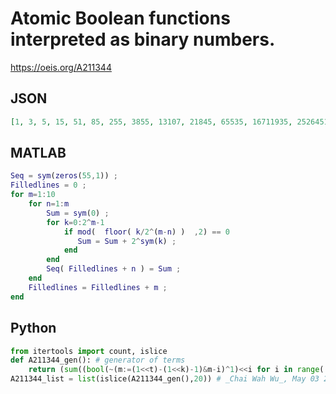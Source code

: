 # Atomic Boolean functions interpreted as binary numbers\.
https://oeis.org/A211344
## JSON
```JSON
[1, 3, 5, 15, 51, 85, 255, 3855, 13107, 21845, 65535, 16711935, 252645135, 858993459, 1431655765, 4294967295, 281470681808895, 71777214294589695, 1085102592571150095, 3689348814741910323, 6148914691236517205]
```
## MATLAB
```MATLAB
Seq = sym(zeros(55,1)) ;
Filledlines = 0 ;
for m=1:10
    for n=1:m
        Sum = sym(0) ;
        for k=0:2^m-1
            if mod(  floor( k/2^(m-n) )  ,2) == 0
               Sum = Sum + 2^sym(k) ;
            end
        end
        Seq( Filledlines + n ) = Sum ;
    end
    Filledlines = Filledlines + m ;
end
```
## Python
```Python
from itertools import count, islice
def A211344_gen(): # generator of terms
    return (sum((bool(~(m:=(1<<t)-(1<<k)-1)&m-i)^1)<<i for i in range((1<<t)-(1<<k))) for t in count(1) for k in range(t-1, -1, -1))
A211344_list = list(islice(A211344_gen(),20)) # _Chai Wah Wu_, May 03 2023
```
